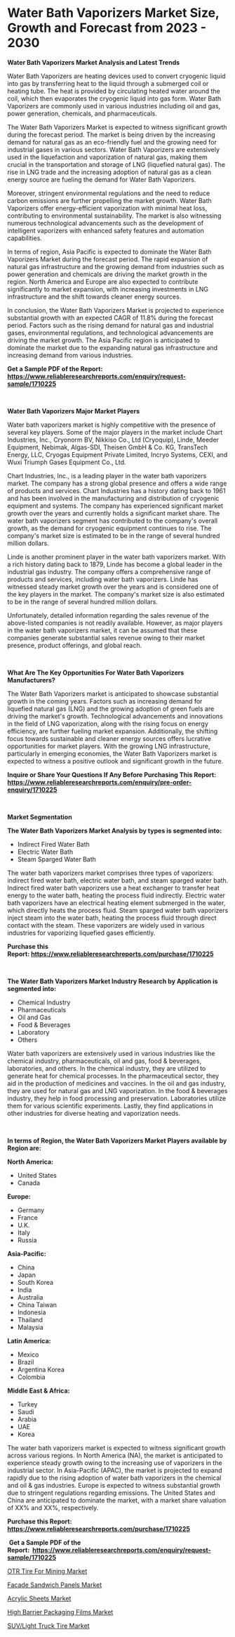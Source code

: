 <p><h1>Water Bath Vaporizers Market Size, Growth and Forecast from 2023 - 2030</h1></p><p><strong>Water Bath Vaporizers Market Analysis and Latest Trends</strong></p>
<p><p>Water Bath Vaporizers are heating devices used to convert cryogenic liquid into gas by transferring heat to the liquid through a submerged coil or heating tube. The heat is provided by circulating heated water around the coil, which then evaporates the cryogenic liquid into gas form. Water Bath Vaporizers are commonly used in various industries including oil and gas, power generation, chemicals, and pharmaceuticals.</p><p>The Water Bath Vaporizers Market is expected to witness significant growth during the forecast period. The market is being driven by the increasing demand for natural gas as an eco-friendly fuel and the growing need for industrial gases in various sectors. Water Bath Vaporizers are extensively used in the liquefaction and vaporization of natural gas, making them crucial in the transportation and storage of LNG (liquefied natural gas). The rise in LNG trade and the increasing adoption of natural gas as a clean energy source are fueling the demand for Water Bath Vaporizers.</p><p>Moreover, stringent environmental regulations and the need to reduce carbon emissions are further propelling the market growth. Water Bath Vaporizers offer energy-efficient vaporization with minimal heat loss, contributing to environmental sustainability. The market is also witnessing numerous technological advancements such as the development of intelligent vaporizers with enhanced safety features and automation capabilities.</p><p>In terms of region, Asia Pacific is expected to dominate the Water Bath Vaporizers Market during the forecast period. The rapid expansion of natural gas infrastructure and the growing demand from industries such as power generation and chemicals are driving the market growth in the region. North America and Europe are also expected to contribute significantly to market expansion, with increasing investments in LNG infrastructure and the shift towards cleaner energy sources.</p><p>In conclusion, the Water Bath Vaporizers Market is projected to experience substantial growth with an expected CAGR of 11.8% during the forecast period. Factors such as the rising demand for natural gas and industrial gases, environmental regulations, and technological advancements are driving the market growth. The Asia Pacific region is anticipated to dominate the market due to the expanding natural gas infrastructure and increasing demand from various industries.</p></p>
<p><strong>Get a Sample PDF of the Report:&nbsp; <a href="https://www.reliableresearchreports.com/enquiry/request-sample/1710225">https://www.reliableresearchreports.com/enquiry/request-sample/1710225</a></strong></p>
<p>&nbsp;</p>
<p><strong>Water Bath Vaporizers Major Market Players</strong></p>
<p><p>Water bath vaporizers market is highly competitive with the presence of several key players. Some of the major players in the market include Chart Industries, Inc., Cryonorm BV, Nikkiso Co., Ltd (Cryoquip), Linde, Meeder Equipment, Nebimak, Algas-SDI, Theisen GmbH & Co. KG, TransTech Energy, LLC, Cryogas Equipment Private Limited, Incryo Systems, CEXI, and Wuxi Triumph Gases Equipment Co., Ltd.</p><p>Chart Industries, Inc., is a leading player in the water bath vaporizers market. The company has a strong global presence and offers a wide range of products and services. Chart Industries has a history dating back to 1961 and has been involved in the manufacturing and distribution of cryogenic equipment and systems. The company has experienced significant market growth over the years and currently holds a significant market share. The water bath vaporizers segment has contributed to the company's overall growth, as the demand for cryogenic equipment continues to rise. The company's market size is estimated to be in the range of several hundred million dollars.</p><p>Linde is another prominent player in the water bath vaporizers market. With a rich history dating back to 1879, Linde has become a global leader in the industrial gas industry. The company offers a comprehensive range of products and services, including water bath vaporizers. Linde has witnessed steady market growth over the years and is considered one of the key players in the market. The company's market size is also estimated to be in the range of several hundred million dollars.</p><p>Unfortunately, detailed information regarding the sales revenue of the above-listed companies is not readily available. However, as major players in the water bath vaporizers market, it can be assumed that these companies generate substantial sales revenue owing to their market presence, product offerings, and global reach.</p></p>
<p>&nbsp;</p>
<p><strong>What Are The Key Opportunities For Water Bath Vaporizers Manufacturers?</strong></p>
<p><p>The Water Bath Vaporizers market is anticipated to showcase substantial growth in the coming years. Factors such as increasing demand for liquefied natural gas (LNG) and the growing adoption of green fuels are driving the market's growth. Technological advancements and innovations in the field of LNG vaporization, along with the rising focus on energy efficiency, are further fueling market expansion. Additionally, the shifting focus towards sustainable and cleaner energy sources offers lucrative opportunities for market players. With the growing LNG infrastructure, particularly in emerging economies, the Water Bath Vaporizers market is expected to witness a positive outlook and significant growth in the future.</p></p>
<p><strong>Inquire or Share Your Questions If Any Before Purchasing This Report: <a href="https://www.reliableresearchreports.com/enquiry/pre-order-enquiry/1710225">https://www.reliableresearchreports.com/enquiry/pre-order-enquiry/1710225</a></strong></p>
<p>&nbsp;</p>
<p><strong>Market Segmentation</strong></p>
<p><strong>The Water Bath Vaporizers Market Analysis by types is segmented into:</strong></p>
<p><ul><li>Indirect Fired Water Bath</li><li>Electric Water Bath</li><li>Steam Sparged Water Bath</li></ul></p>
<p><p>The water bath vaporizers market comprises three types of vaporizers: indirect fired water bath, electric water bath, and steam sparged water bath. Indirect fired water bath vaporizers use a heat exchanger to transfer heat energy to the water bath, heating the process fluid indirectly. Electric water bath vaporizers have an electrical heating element submerged in the water, which directly heats the process fluid. Steam sparged water bath vaporizers inject steam into the water bath, heating the process fluid through direct contact with the steam. These vaporizers are widely used in various industries for vaporizing liquefied gases efficiently.</p></p>
<p><strong>Purchase this Report:&nbsp;<a href="https://www.reliableresearchreports.com/purchase/1710225">https://www.reliableresearchreports.com/purchase/1710225</a></strong></p>
<p>&nbsp;</p>
<p><strong>The Water Bath Vaporizers Market Industry Research by Application is segmented into:</strong></p>
<p><ul><li>Chemical Industry</li><li>Pharmaceuticals</li><li>Oil and Gas</li><li>Food & Beverages</li><li>Laboratory</li><li>Others</li></ul></p>
<p><p>Water bath vaporizers are extensively used in various industries like the chemical industry, pharmaceuticals, oil and gas, food & beverages, laboratories, and others. In the chemical industry, they are utilized to generate heat for chemical processes. In the pharmaceutical sector, they aid in the production of medicines and vaccines. In the oil and gas industry, they are used for natural gas and LNG vaporization. In the food & beverages industry, they help in food processing and preservation. Laboratories utilize them for various scientific experiments. Lastly, they find applications in other industries for diverse heating and vaporization needs.</p></p>
<p>&nbsp;</p>
<p><strong>In terms of Region, the Water Bath Vaporizers Market Players available by Region are:</strong></p>
<p>
    <p> <strong> North America: </strong>
        <ul>
            <li>United States</li>
            <li>Canada</li>
        </ul>
        </p> 
    <p> <strong> Europe: </strong>
        <ul>
            <li>Germany</li>
            <li>France</li>
            <li>U.K.</li>
            <li>Italy</li>
            <li>Russia</li>
        </ul>
        </p> 
    <p> <strong> Asia-Pacific: </strong>
        <ul>
            <li>China</li>
            <li>Japan</li>
            <li>South Korea</li>
            <li>India</li>
            <li>Australia</li>
            <li>China Taiwan</li>
            <li>Indonesia</li>
            <li>Thailand</li>
            <li>Malaysia</li>
        </ul>
        </p> 
    <p> <strong> Latin America: </strong>
        <ul>
            <li>Mexico</li>
            <li>Brazil</li>
            <li>Argentina Korea</li>
            <li>Colombia</li>
        </ul>
        </p> 
    <p> <strong> Middle East & Africa: </strong>
        <ul>
            <li>Turkey</li>
            <li>Saudi</li>
            <li>Arabia</li>
            <li>UAE</li>
            <li>Korea</li>
        </ul>
    </p>
    </p>
<p><p>The water bath vaporizers market is expected to witness significant growth across various regions. In North America (NA), the market is anticipated to experience steady growth owing to the increasing use of vaporizers in the industrial sector. In Asia-Pacific (APAC), the market is projected to expand rapidly due to the rising adoption of water bath vaporizers in the chemical and oil & gas industries. Europe is expected to witness substantial growth due to stringent regulations regarding emissions. The United States and China are anticipated to dominate the market, with a market share valuation of XX% and XX%, respectively.</p></p>
<p><strong>Purchase this Report: <a href="https://www.reliableresearchreports.com/purchase/1710225">https://www.reliableresearchreports.com/purchase/1710225</a></strong></p>
<p>&nbsp;<strong>Get a Sample PDF of the Report:&nbsp;&nbsp;<a href="https://www.reliableresearchreports.com/enquiry/request-sample/1710225">https://www.reliableresearchreports.com/enquiry/request-sample/1710225</a></strong></p>
<p><strong></strong></p>
<p><p><a href="https://medium.com/@nolalockman2023/otr-tire-for-mining-market-analysis-its-cagr-market-segmentation-and-global-industry-overview-8a7c28345c35">OTR Tire For Mining Market</a></p><p><a href="https://www.linkedin.com/pulse/facade-sandwich-panels-market-size-growth-forecast-from-htsje/">Facade Sandwich Panels Market</a></p><p><a href="https://www.linkedin.com/pulse/acrylic-sheets-market-share-amp-new-trends-analysis-report-cavve/">Acrylic Sheets Market</a></p><p><a href="https://www.linkedin.com/pulse/high-barrier-packaging-films-market-research-report-provides-xdk0e/">High Barrier Packaging Films Market</a></p><p><a href="https://medium.com/@mikemonahan1944/suv-light-truck-tire-market-research-report-its-history-and-forecast-2023-to-2030-5e6f8e85dd57">SUV/Light Truck Tire Market</a></p></p>